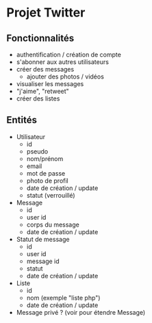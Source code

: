 # Projet Twitter

## Fonctionnalités 

* authentification / création de compte
* s'abonner aux autres utilisateurs
* créer des messages 
    * ajouter des photos / vidéos
* visualiser les messages 
* "j'aime", "retweet"
* créer des listes 

## Entités

* Utilisateur
    * id
    * pseudo
    * nom/prénom
    * email
    * mot de passe
    * photo de profil
    * date de création / update
    * statut (verrouillé)
* Message
    * id
    * user id
    * corps du message 
    * date de création / update
* Statut de message 
    * id 
    * user id 
    * message id 
    * statut
    * date de création / update    
* Liste
    * id
    * nom (exemple "liste php")
    * date de création / update
* Message privé ? (voir pour étendre Message)
